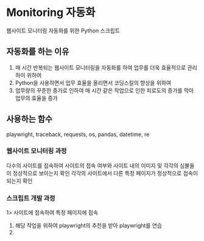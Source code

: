 # Monitoring 자동화

웹사이트 모니터링 자동화를 위한 Python 스크립트

## 자동화를 하는 이유

1. 매 시간 반복되는 웹사이트 모니터링을 자동화를 하여 업무를 더욱 효율적으로 관리하이 위하여
2. Python을 사용하면서 업무 효율을 올리면서 코딩스킬의 향상을 위하여
3. 업무량의 꾸준한 증가로 인하여 매 시간 같은 작업으로 인한 피로도의 증가를 막아 업무의 효율을 증가

## 사용하는 함수

playwright, traceback, requests, os, pandas, datetime, re

### 웹사이트 모니터링 과정

다수의 사이트를 접속하여 사이트의 접속 여부와 사이트 내의 이미지 및 각각의 심볼들이 정상적으로 보이는지 확인
각각의 사이트에서 다른 특정 페이지가 정상적으로 접속이 되는지 확인

### 스크립트 개발 과정

1> 사이트에 접속하여 특정 페이지에 접속
 1. 해당 작업을 위하여 playwright의 추천을 받아 playwright를 연습
 2. 
